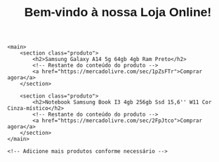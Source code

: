 <!DOCTYPE html>
<html>
<head>
    <title>Loja Online</title>
    <meta name="viewport" content="width=device-width, initial-scale=1">
    <style>
        body {font-family: Arial, sans-serif;}
        .produto {border: 1px solid #000; margin: 10px; padding: 10px;}
    </style>
</head>
<body>
    <header>
        <h1>Bem-vindo à nossa Loja Online!</h1>
    </header>

    <main>
        <section class="produto">
            <h2>Samsung Galaxy A14 5g 64gb 4gb Ram Preto</h2>
            <!-- Restante do conteúdo do produto -->
            <a href="https://mercadolivre.com/sec/1pZsFTr">Comprar agora</a>
        </section>

        <section class="produto">
            <h2>Notebook Samsung Book I3 4gb 256gb Ssd 15,6'' W11 Cor Cinza-místico</h2>
            <!-- Restante do conteúdo do produto -->
            <a href="https://mercadolivre.com/sec/2FpJtco">Comprar agora</a>
        </section>
    </main>

    <!-- Adicione mais produtos conforme necessário -->

</body>
</html>
